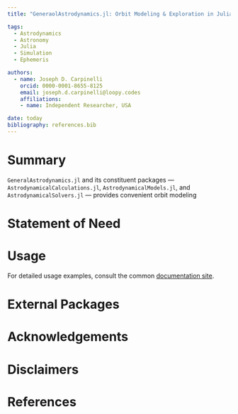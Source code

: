 ```yaml
---
title: "GeneraolAstrodynamics.jl: Orbit Modeling & Exploration in Julia"

tags:
  - Astrodynamics
  - Astronomy
  - Julia
  - Simulation
  - Ephemeris

authors:
  - name: Joseph D. Carpinelli
    orcid: 0000-0001-8655-8125
    email: joseph.d.carpinelli@loopy.codes
    affiliations:
    - name: Independent Researcher, USA

date: today
bibliography: references.bib
---
```


# Summary

`GeneralAstrodynamics.jl` and its constituent packages — `AstrodynamicalCalculations.jl`, `AstrodynamicalModels.jl`, and `AstrodynamicalSolvers.jl` — provides convenient orbit modeling

# Statement of Need

# Usage

For detailed usage examples, consult the common [documentation site](https://juliaastro.org/GeneralAstrodynamics.jl).

# External Packages

# Acknowledgements

# Disclaimers

# References